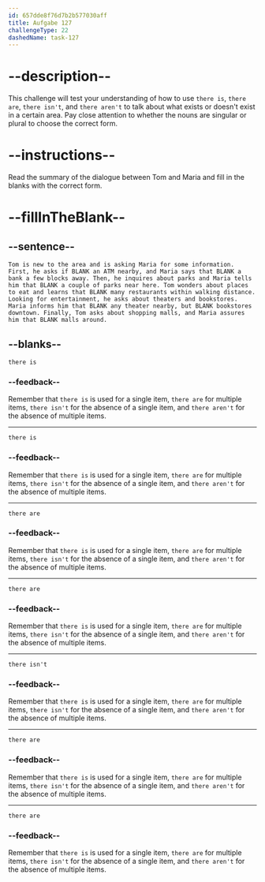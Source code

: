 ```yaml
---
id: 657dde8f76d7b2b577030aff
title: Aufgabe 127
challengeType: 22
dashedName: task-127
---
```


# --description--

This challenge will test your understanding of how to use `there is`, `there are`, `there isn't`, and `there aren't` to talk about what exists or doesn't exist in a certain area. Pay close attention to whether the nouns are singular or plural to choose the correct form.

# --instructions--

Read the summary of the dialogue between Tom and Maria and fill in the blanks with the correct form.

# --fillInTheBlank--

## --sentence--

`Tom is new to the area and is asking Maria for some information. First, he asks if BLANK an ATM nearby, and Maria says that BLANK a bank a few blocks away. Then, he inquires about parks and Maria tells him that BLANK a couple of parks near here. Tom wonders about places to eat and learns that BLANK many restaurants within walking distance. Looking for entertainment, he asks about theaters and bookstores. Maria informs him that BLANK any theater nearby, but BLANK bookstores downtown. Finally, Tom asks about shopping malls, and Maria assures him that BLANK malls around.`

## --blanks--

`there is`

### --feedback--
Remember that `there is` is used for a single item, `there are` for multiple items, `there isn't` for the absence of a single item, and `there aren't` for the absence of multiple items.

---

`there is`

### --feedback--

Remember that `there is` is used for a single item, `there are` for multiple items, `there isn't` for the absence of a single item, and `there aren't` for the absence of multiple items.

---

`there are`

### --feedback--

Remember that `there is` is used for a single item, `there are` for multiple items, `there isn't` for the absence of a single item, and `there aren't` for the absence of multiple items.

---

`there are`

### --feedback--

Remember that `there is` is used for a single item, `there are` for multiple items, `there isn't` for the absence of a single item, and `there aren't` for the absence of multiple items.

---

`there isn't`

### --feedback--

Remember that `there is` is used for a single item, `there are` for multiple items, `there isn't` for the absence of a single item, and `there aren't` for the absence of multiple items.

---

`there are`

### --feedback--

Remember that `there is` is used for a single item, `there are` for multiple items, `there isn't` for the absence of a single item, and `there aren't` for the absence of multiple items.

---

`there are`

### --feedback--

Remember that `there is` is used for a single item, `there are` for multiple items, `there isn't` for the absence of a single item, and `there aren't` for the absence of multiple items.
